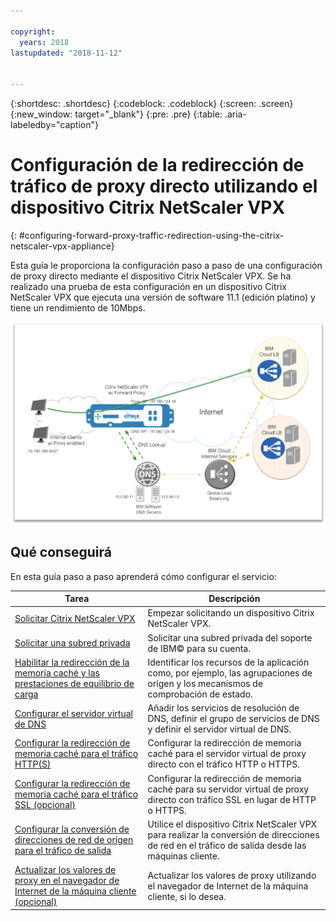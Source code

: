 ```yaml
---

copyright:
  years: 2018
lastupdated: "2018-11-12"


---
```


{:shortdesc: .shortdesc}
{:codeblock: .codeblock}
{:screen: .screen}
{:new_window: target="_blank"}
{:pre: .pre}
{:table: .aria-labeledby="caption"}

# Configuración de la redirección de tráfico de proxy directo utilizando el dispositivo Citrix NetScaler VPX
{: #configuring-forward-proxy-traffic-redirection-using-the-citrix-netscaler-vpx-appliance}

Esta guía le proporciona la configuración paso a paso de una configuración de proxy directo mediante el dispositivo Citrix NetScaler VPX. Se ha realizado una prueba de esta configuración en un dispositivo Citrix NetScaler VPX que ejecuta una versión de software 11.1 (edición platino) y tiene un rendimiento de 10Mbps.

<img src="images/fp1.png" alt="dibujo" style="width: 600px;"/>

## Qué conseguirá

En esta guía paso a paso aprenderá cómo configurar el servicio:

Tarea  | Descripción
------------- | -------------
[Solicitar Citrix NetScaler VPX](/docs/infrastructure/citrix-netscaler-vpx?topic=citrix-netscaler-vpx-order-the-citrix-netscaler-vpx-appliance) | Empezar solicitando un dispositivo Citrix NetScaler VPX.
[Solicitar una subred privada](/docs/infrastructure/citrix-netscaler-vpx?topic=citrix-netscaler-vpx-request-a-private-subnet) | Solicitar una subred privada del soporte de IBM© para su cuenta.
[Habilitar la redirección de la memoria caché y las prestaciones de equilibrio de carga](/docs/infrastructure/citrix-netscaler-vpx?topic=citrix-netscaler-vpx-enable-cache-redirection-and-load-balancing-capabilities) | Identificar los recursos de la aplicación como, por ejemplo, las agrupaciones de origen y los mecanismos de comprobación de estado.
[Configurar el servidor virtual de DNS](/docs/infrastructure/citrix-netscaler-vpx?topic=citrix-netscaler-vpx-configure-the-dns-virtual-server) | Añadir los servicios de resolución de DNS, definir el grupo de servicios de DNS y definir el servidor virtual de DNS.
[Configurar la redirección de memoria caché para el tráfico HTTP(S)](/docs/infrastructure/citrix-netscaler-vpx?topic=citrix-netscaler-vpx-configure-cache-redirection-for-http-s-traffic) | Configurar la redirección de memoria caché para el servidor virtual de proxy directo con el tráfico HTTP o HTTPS.
[Configurar la redirección de memoria caché para el tráfico SSL (opcional)](/docs/infrastructure/citrix-netscaler-vpx?topic=citrix-netscaler-vpx-configure-cache-redirection-for-ssl-traffic-optional-) | Configurar la redirección de memoria caché para su servidor virtual de proxy directo con tráfico SSL en lugar de HTTP o HTTPS.
[Configurar la conversión de direcciones de red de origen para el tráfico de salida](/docs/infrastructure/citrix-netscaler-vpx?topic=citrix-netscaler-vpx-configure-source-nat-for-outbound-traffic) | Utilice el dispositivo Citrix NetScaler VPX para realizar la conversión de direcciones de red en el tráfico de salida desde las máquinas cliente.
[Actualizar los valores de proxy en el navegador de Internet de la máquina cliente (opcional)](/docs/infrastructure/citrix-netscaler-vpx?topic=citrix-netscaler-vpx-update-the-proxy-settings-on-the-client-machine-s-internet-browser-optional-) | Actualizar los valores de proxy utilizando el navegador de Internet de la máquina cliente, si lo desea.
